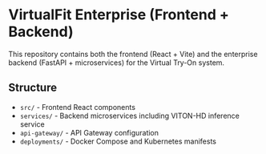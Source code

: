 # VirtualFit Enterprise (Frontend + Backend)

This repository contains both the frontend (React + Vite) and the enterprise backend (FastAPI + microservices) for the Virtual Try-On system.

## Structure
- `src/` - Frontend React components
- `services/` - Backend microservices including VITON-HD inference service
- `api-gateway/` - API Gateway configuration
- `deployments/` - Docker Compose and Kubernetes manifests
